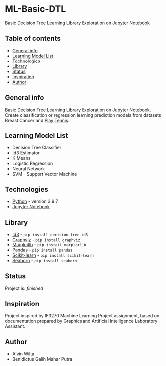 # ML-Basic-DTL

Basic Decision Tree Learning Library Exploration on Jupyter Notebook

## Table of contents

-   [General info](#general-info)
-   [Learning Model List](#learning-model-list)
-   [Technologies](#technologies)
-   [Library](#library)
-   [Status](#status)
-   [Inspiration](#inspiration)
-   [Author](#author)

## General info

Basic Decision Tree Learning Library Exploration on Jupyter Notebook. Create classification or regression learning prediction models from datasets Breast Cancer and <a href='https://www.kaggle.com/fredericobreno/play-tennis'>Play Tennis</a>.

## Learning Model List

-   Decision Tree Classifier
-   Id3 Estimator
-   K Means
-   Logistic Regression
-   Neural Network
-   SVM - Support Vector Machine

## Technologies

-   <a href='https://www.python.org/downloads/'>Python</a> - version 3.9.7
-   <a href='https://jupyter.org/install'>Jupyter Notebook</a>

## Library

-   <a href='https://pypi.org/project/classic-ID3-DecisionTree'>Id3</a> - `pip install decision-tree-id3`
-   <a href='https://pypi.org/project/graphviz/'>Graphviz</a> - `pip install graphviz`
-   <a href='https://pypi.org/project/matplotlib/'>Matplotlib</a> - `pip install matplotlib`
-   <a href='https://pypi.org/project/pandas/'>Pandas</a> - `pip install pandas`
-   <a href='https://pypi.org/project/scikit-learn/'>Scikit-learn</a> - `pip install scikit-learn`
-   <a href='https://pypi.org/project/seaborn/'>Seaborn</a> - `pip install seaborn`

## Status

Project is: _finished_

## Inspiration

Project inspired by IF3270 Machine Learning Project assignment, based on documentation prepared by Graphics and Artificial Intelligence Laboratory Assistant.

## Author

-   Alvin Wilta
-   Benidictus Galih Mahar Putra
